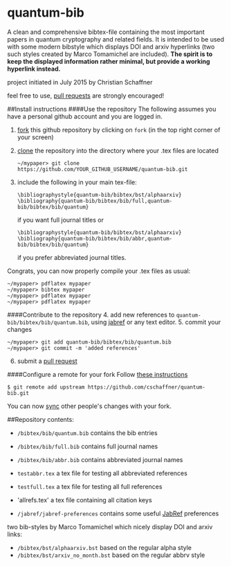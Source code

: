 # quantum-bib

A clean and comprehensive bibtex-file containing the most important papers in quantum cryptography and related fields.
It is intended to be used with some modern bibstyle which displays DOI and arxiv hyperlinks (two such styles created by Marco Tomamichel are included). **The spirit is to keep the displayed information rather minimal, but provide a working hyperlink instead.**

project initiated in July 2015
by Christian Schaffner

feel free to use, [pull requests](https://help.github.com/articles/using-pull-requests/) are strongly encouraged!

##Install instructions
####Use the repository
The following assumes you have a personal github account and you are logged in.

1. [fork](https://help.github.com/articles/fork-a-repo) this github repository by clicking on `fork` (in the top right corner of your screen)
2. [clone](https://help.github.com/articles/cloning-a-repository) the repository into the directory where your .tex files are located

   ```
   ~/mypaper> git clone https://github.com/YOUR_GITHUB_USERNAME/quantum-bib.git
   ```
3. include the following in your main tex-file:

   ```
   \bibliographystyle{quantum-bib/bibtex/bst/alphaarxiv}
   \bibliography{quantum-bib/bibtex/bib/full,quantum-bib/bibtex/bib/quantum}
   ```
   if you want full journal titles or
   ```
   \bibliographystyle{quantum-bib/bibtex/bst/alphaarxiv}
   \bibliography{quantum-bib/bibtex/bib/abbr,quantum-bib/bibtex/bib/quantum}
   ```
   if you prefer abbreviated journal titles.

Congrats, you can now properly compile your .tex files as usual:
```
~/mypaper> pdflatex mypaper
~/mypaper> bibtex mypaper
~/mypaper> pdflatex mypaper
~/mypaper> pdflatex mypaper
```

####Contribute to the repository
4. add new references to `quantum-bib/bibtex/bib/quantum.bib`, using [jabref](http://jabref.sourceforge.net/) or any text editor.
5. commit your changes

  ```
  ~/mypaper> git add quantum-bib/bibtex/bib/quantum.bib
  ~/mypaper> git commit -m 'added references'
  ```
6. submit a [pull request](https://help.github.com/articles/using-pull-requests/) 

####Configure a remote for your fork
Follow [these instructions](https://help.github.com/articles/configuring-a-remote-for-a-fork/)
```
$ git remote add upstream https://github.com/cschaffner/quantum-bib.git
```
You can now [sync](https://help.github.com/articles/syncing-a-fork/) other people's changes with your fork. 


##Repository contents:
- `/bibtex/bib/quantum.bib`  contains the bib entries
- `/bibtex/bib/full.bib`     contains full journal names
- `/bibtex/bib/abbr.bib`     contains abbreviated journal names

- `testabbr.tex` a tex file for testing all abbreviated references
- `testfull.tex` a tex file for testing all full references
- 'allrefs.tex'  a tex file containing all citation keys
- `/jabref/jabref-preferences` contains some useful [JabRef](http://jabref.sourceforge.net/) preferences

two bib-styles by Marco Tomamichel which nicely display DOI and arxiv links:
- `/bibtex/bst/alphaarxiv.bst`  based on the regular alpha style
- `/bibtex/bst/arxiv_no_month.bst`   based on the regular abbrv style

